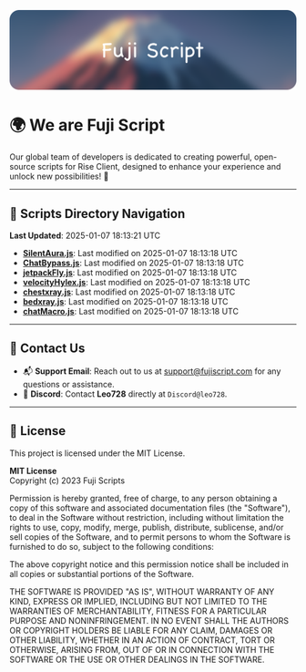 ![Banner](.github/b.webp)

# 🌍 **We are Fuji Script**

Our global team of developers is dedicated to creating powerful, open-source scripts for Rise Client, designed to enhance your experience and unlock new possibilities! 🌟

---
<!-- SCRIPTS_NAVIGATION_START -->
## 📂 **Scripts Directory Navigation**

**Last Updated**: 2025-01-07 18:13:21 UTC

- **[SilentAura.js](scripts/SilentAura.js)**: Last modified on 2025-01-07 18:13:18 UTC
- **[ChatBypass.js](scripts/ChatBypass.js)**: Last modified on 2025-01-07 18:13:18 UTC
- **[jetpackFly.js](scripts/jetpackFly.js)**: Last modified on 2025-01-07 18:13:18 UTC
- **[velocityHylex.js](scripts/velocityHylex.js)**: Last modified on 2025-01-07 18:13:18 UTC
- **[chestxray.js](scripts/chestxray.js)**: Last modified on 2025-01-07 18:13:18 UTC
- **[bedxray.js](scripts/bedxray.js)**: Last modified on 2025-01-07 18:13:18 UTC
- **[chatMacro.js](scripts/chatMacro.js)**: Last modified on 2025-01-07 18:13:18 UTC

<!-- SCRIPTS_NAVIGATION_END -->

---

## 💬 **Contact Us**  
- 📬 **Support Email**: Reach out to us at [support@fujiscript.com](mailto:support@fujiscript.com) for any questions or assistance.  
- 💬 **Discord**: Contact **Leo728** directly at `Discord@leo728`.

---

## 📜 **License**

This project is licensed under the MIT License.  

**MIT License**  
Copyright (c) 2023 Fuji Scripts  

Permission is hereby granted, free of charge, to any person obtaining a copy of this software and associated documentation files (the "Software"), to deal in the Software without restriction, including without limitation the rights to use, copy, modify, merge, publish, distribute, sublicense, and/or sell copies of the Software, and to permit persons to whom the Software is furnished to do so, subject to the following conditions:  

The above copyright notice and this permission notice shall be included in all copies or substantial portions of the Software.  

THE SOFTWARE IS PROVIDED "AS IS", WITHOUT WARRANTY OF ANY KIND, EXPRESS OR IMPLIED, INCLUDING BUT NOT LIMITED TO THE WARRANTIES OF MERCHANTABILITY, FITNESS FOR A PARTICULAR PURPOSE AND NONINFRINGEMENT. IN NO EVENT SHALL THE AUTHORS OR COPYRIGHT HOLDERS BE LIABLE FOR ANY CLAIM, DAMAGES OR OTHER LIABILITY, WHETHER IN AN ACTION OF CONTRACT, TORT OR OTHERWISE, ARISING FROM, OUT OF OR IN CONNECTION WITH THE SOFTWARE OR THE USE OR OTHER DEALINGS IN THE SOFTWARE.  
